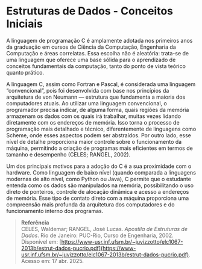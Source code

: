 # Estruturas de Dados - Conceitos Iniciais

A linguagem de programação C é amplamente adotada nos primeiros anos da graduação em cursos de Ciência da Computação, Engenharia da Computação e áreas correlatas. Essa escolha não é aleatória: trata-se de uma linguagem que oferece uma base sólida para o aprendizado de conceitos fundamentais da computação, tanto do ponto de vista teórico quanto prático.

A linguagem C, assim como Fortran e Pascal, é considerada uma linguagem “convencional”, pois foi desenvolvida com base nos princípios da arquitetura de von Neumann — estrutura que fundamenta a maioria dos computadores atuais. Ao utilizar uma linguagem convencional, o programador precisa indicar, de alguma forma, quais regiões da memória armazenam os dados com os quais irá trabalhar, muitas vezes lidando diretamente com os endereços de memória. Isso torna o processo de programação mais detalhado e técnico, diferentemente de linguagens como Scheme, onde esses aspectos podem ser abstraídos. Por outro lado, esse nível de detalhe proporciona maior controle sobre o funcionamento da máquina, permitindo a criação de programas mais eficientes em termos de tamanho e desempenho (CELES; RANGEL, 2002).

Um dos principais motivos para a adoção do C é a sua proximidade com o hardware. Como linguagem de baixo nível (quando comparada a linguagens modernas de alto nível, como Python ou Java), C permite que o estudante entenda como os dados são manipulados na memória, possibilitando o uso direto de ponteiros, controle de alocação dinâmica e acesso a endereços de memória. Esse tipo de contato direto com a máquina proporciona uma compreensão mais profunda da arquitetura dos computadores e do funcionamento interno dos programas.

> **Referência**  
> CELES, Waldemar; RANGEL, José Lucas. *Apostila de Estruturas de Dados*. Rio de Janeiro: PUC-Rio, Curso de Engenharia, 2002. Disponível em: [https://www-usr.inf.ufsm.br/~juvizzotto/elc1067-2013b/estrut-dados-pucrio.pdf](https://www-usr.inf.ufsm.br/~juvizzotto/elc1067-2013b/estrut-dados-pucrio.pdf). Acesso em: 17 abr. 2025.
